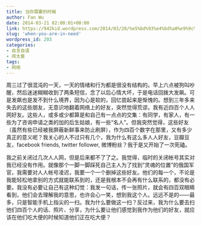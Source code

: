 ```yaml
---
title: 当你需要的时候
author: Fan Wu
date: 2014-03-21 02:00:01+00:00
link: https://942kid.wordpress.com/2014/03/20/%e5%bd%93%e4%bd%a0%e9%9c%80%e8%a6%81%e7%9a%84%e6%97%b6%e5%80%99/
slug: 'when-you-are-in-need'
wordpress_id: 203
categories:
- 自言自语
- 闹太套
tags:
- 网络
---
```


周三过了很混沌的一天，一天的情绪和行为都是很没有结构的。早上六点被狗叫吵醒，然后迷迷糊糊收到了两条短信，念了以后心情大坏，于是电话回拨大发飙。可是发飙也是发不到什么境界，因为心是软的，回忆尝起来是惭愧的。想到三年多来失去的这些朋友，无意识地翻着网络上的好友，突然觉得荒谬。我有近四百个人人网好友。这些人，或多或少都算是和自己有一点点的交集：有同学，有家人，有一些为了咨询申请之类的加的后生姑娘，有一些“名人”。但我突然觉得，这些好友（虽然有些已经被我屏蔽新鲜事来防止刷屏），作为四百个数字在那里，又有多少真正的意义呢？我关心的人不过只有几个，我为什么有这么多人人好友，豆瓣豆友，facebook friends, twitter follower, 微博粉丝？我于是又开始了一次死磕。

我之前关闭过几次人人网，但是后来都不了了之。我觉得，临时的关闭帐号其实对我已经没有作用。就像那个一脚一脚踩死自己主人为了找到“灵魂的位置”的俄国军官，我需要对人人帐号凌迟，我要一个一个删掉这些好友。他们的每一个，不论是我能轻松地拿别的方式就能联系到的，还是我根本不会再有什么联系的，都没有必要。我没有必要让自己有这种幻觉：我发一句话，传一张照片，就会有四百双眼睛看到，他们会去理解我的意思，也许会心一笑，想到我这个人。远远不是的——最多，只是智能手机上指尖的一扫。我为什么要做这一扫？反过来，我为什么要去扫他们四百个人的话、照片、分享，为什么要让他们感觉到我作为他们的好友，就应该在他们吃大便的时候知道他们正在吃大便？
